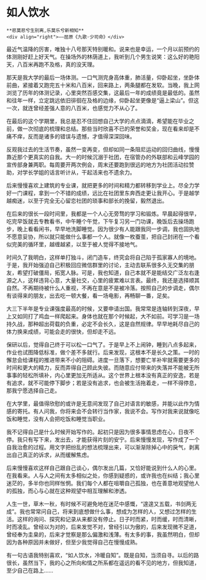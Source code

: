 # 如人饮水

``` admonish note
**悲莫悲兮生别离,乐莫乐兮新相知**       
<div align="right">——屈原《九歌·少司命》</div>
```

最近气温降的厉害，唯独十八号那天特别暖和。说来也是幸运，一个月以前预约的体测刚好赶上好天气。在操场外的林荫道上，我听到几个男生说笑：这么好的艳阳天，八百米再跑不及格，真的没天理。

那天是我大学的最后一场体测。一口气测完身高体重，肺活量，仰卧起坐，坐卧体前曲，紧接着又跑完五十米和八百米，回来路上，两条腿都在发软。当晚，我上网浏览了历年的体测记录，心里突然百感交集，这最后一年的成绩竟是最低的。虽然和往年一样，立定跳远依旧徘徊在及格的边缘，仰卧起坐更像是“逼上梁山”。但这一次，就连曾经差强人意的八百米，也感觉力不从心了。

在最后的这个学期里，我总是忍不住回想自己大学的点点滴滴，希望能在毕业之前，做一次彻底的梳理和总结。那些当时欣喜不已的荣誉和奖金，现在看来却是不痛不痒，反而是诸多的错误与遗憾，才值得深深回味。

反观我过去的生活节奏，虽然一变再变，但却如同一条阻尼运动的回归曲线，慢慢靠近那个更真实的自我。大一的时候沉溺于社团，在宿管办的外联部和云峰学园的宣传部身兼两职。每周要开两次例会，周末还要跑到很远的地方为社团活动拉赞助，对学长学姐的话言听计从，干起活来也不遗余力。

后来慢慢喜欢上建筑的专业课，就把更多的时间和精力都转移到学业上。尽全力学好一门课程，拿到一个不错的成绩，远比在社团里东奔西走更让我开心。于是越学越痴迷，以至于完全无心留恋社团的琐事和部长的挽留，毅然退出。

在后来的很长一段时间里，我都是一个人心无旁骛的学习和锻炼。早晨起得很早，吃完早饭就去专教看书，中午睡个午觉，下午复习另一门功课，晚饭后去操场跑步，晚上看看闲书，早早地洗脚睡觉。因为很少有人能跟我同一步调，我也固执地不愿意妥协，所以就只能做什么事都一个人。就像一枚蚕茧，把自己封闭在一个看似完美的循环里，越缠越紧，以至于被人觉得不接地气。

时间久了我明白，这样单打独斗，闭门造车，终究会将自己陷于孤家寡人的境地。于是，我开始强迫自己积极回应微信群里的讨论，主动去联系很多久无交集的朋友，希望打破僵局，拓宽人脉。可是，我也知道，自己本就不是能结交广泛左右逢源之人，这样违背心意，大量社交，心里的疲累难以言表。最终，我还是选择顺其自然。不再期待被什么人重视，不再在意是不是被冷落。按照自己的步调走，偶尔有谈得来的朋友，出去吃一顿大餐，看一场电影，再畅聊一番，足矣。

大三下半年是专业课强度最高的时候，又要申请出国。我常常是连轴转到深夜，早上又如同打了鸡血一样爬起来。身体也就在那个时候起，大不如前。可学习是一场持久战，那种超出荷载的负重，必定不会长久，这是自然规律。早早地耗尽自己的体力换来成绩，可能会走的很快，但却走不远。

保研以后，觉得自己终于可以松一口气了。于是早上不上闹钟，睡到八点多起来，作业也试图降低标准，做个差不多就行。后来发现，这根本不是长久之策。一时的懈怠会给课程的推进带来不小的阻碍。进度一旦落下，想要亡羊补牢就需要更多的时间和更大的精力，反而弄得自己顾此失彼。而随意应付带来的失落并不能被无所事事的轻松所填补，内心里更加无所适从。这个世界上根本没有真正的安逸，若是有追求，就不可能停下脚步；若是没有追求，也会被生活拖着走，一样不得停息，那我宁愿选择自己走。

在大学里，最值得欣慰的或许是无意间发现了自己对语言的敏感，并能以此作为情感的寄托。有人问我，你将来会不会转行当作家，我说不会。写作对我来说就像吃饭和睡觉，没有人会把吃饭和睡觉当职业。

我不记得自己是什么时候开始写作的。起初只是因为很多事情思虑在心，日夜不停。我只有写下来，发出去，才能获得片刻的安宁。后来慢慢发现，写作成了一个自我治愈的过程。用文字把纷乱的想法梳理出来，可以渐渐除掉心中的戾气，剥离出自己真正的诉求，从而缓解焦虑。

后来慢慢喜欢这样自己跟自己谈心，偶尔发出几篇，又恰好能说到什么人的心里。在我看来。人与人之间有太多相似之处，你感到疑惑的，或许我也在纠结；我心里迷茫的，多半你也同样怅惘。我们每个人都在咀嚼自己孤独，也在善意地观望他人的孤独，而心与心就在这种观望中相互理解和渗透。

人生一世，草木一秋，有时候不可避免地在迷茫中感慨，“遑遑又五载，书剑两无成”。我也常常问自己，将来到底想做什么事，想成为怎样的人，又想过怎样的生活。这样的询问、探究和记录从来都没有停止。日子时而紧，时而缓，时而清晰，时而凌乱。曾经以为对的，后来发觉不对，曾经引以为傲的，后来发现微不足道，曾经奉为圭臬的，后来才觉察是那么偏激和浅薄。有太多的事，我虽然明白，但却因为各种原因并未做好，但至少我觉得自己在慢慢成熟。

有一句古语我特别喜欢，“如人饮水，冷暖自知”。既是自知，当须自寻。以后的路很长，虽然当下，我的心之所向和情之所系都在遥远的看不见的地方，但我知道，至少自己在路上……
